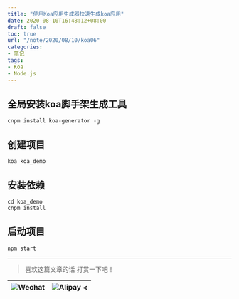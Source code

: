 ```yaml
---
title: "使用Koa应用生成器快速生成koa应用"
date: 2020-08-10T16:48:12+08:00
draft: false
toc: true
url: "/note/2020/08/10/koa06"
categories: 
- 笔记
tags: 
- Koa
- Node.js
---
```

## 全局安装koa脚手架生成工具
```
cnpm install koa-generator -g
```
## 创建项目
```
koa koa_demo
```
## 安装依赖
```
cd koa_demo
cnpm install
```
## 启动项目
```
npm start
```

___
> 喜欢这篇文章的话 打赏一下吧！ 

| ![Wechat](/images/pay/eb05acdaec967.png)  | ![Alipay <](/images/pay/7f127f545.jpg) |
| --------   | -----:  |

